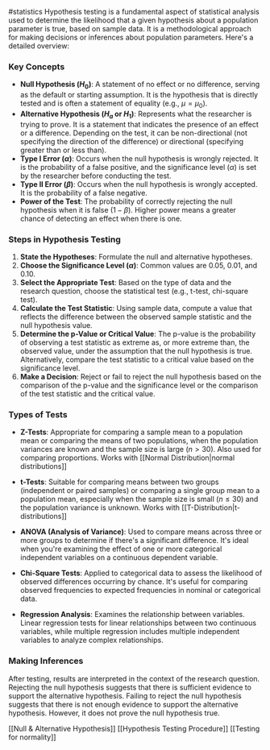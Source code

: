 #statistics 
Hypothesis testing is a fundamental aspect of statistical analysis used to determine the likelihood that a given hypothesis about a population parameter is true, based on sample data. It is a methodological approach for making decisions or inferences about population parameters. Here's a detailed overview:

### Key Concepts

- **Null Hypothesis ($H_0$)**: A statement of no effect or no difference, serving as the default or starting assumption. It is the hypothesis that is directly tested and is often a statement of equality (e.g., $\mu = \mu_0$).
- **Alternative Hypothesis ($H_a$ or $H_1$)**: Represents what the researcher is trying to prove. It is a statement that indicates the presence of an effect or a difference. Depending on the test, it can be non-directional (not specifying the direction of the difference) or directional (specifying greater than or less than).
- **Type I Error ($\alpha$)**: Occurs when the null hypothesis is wrongly rejected. It is the probability of a false positive, and the significance level ($\alpha$) is set by the researcher before conducting the test.
- **Type II Error ($\beta$)**: Occurs when the null hypothesis is wrongly accepted. It is the probability of a false negative.
- **Power of the Test**: The probability of correctly rejecting the null hypothesis when it is false ($1 - \beta$). Higher power means a greater chance of detecting an effect when there is one.

### Steps in Hypothesis Testing

1. **State the Hypotheses**: Formulate the null and alternative hypotheses.
2. **Choose the Significance Level ($\alpha$)**: Common values are 0.05, 0.01, and 0.10.
3. **Select the Appropriate Test**: Based on the type of data and the research question, choose the statistical test (e.g., t-test, chi-square test).
4. **Calculate the Test Statistic**: Using sample data, compute a value that reflects the difference between the observed sample statistic and the null hypothesis value.
5. **Determine the p-Value or Critical Value**: The p-value is the probability of observing a test statistic as extreme as, or more extreme than, the observed value, under the assumption that the null hypothesis is true. Alternatively, compare the test statistic to a critical value based on the significance level.
6. **Make a Decision**: Reject or fail to reject the null hypothesis based on the comparison of the p-value and the significance level or the comparison of the test statistic and the critical value.

### Types of Tests

- **Z-Tests**: Appropriate for comparing a sample mean to a population mean or comparing the means of two populations, when the population variances are known and the sample size is large ($n > 30$). Also used for comparing proportions. Works with [[Normal Distribution|normal distributions]]

- **t-Tests**: Suitable for comparing means between two groups (independent or paired samples) or comparing a single group mean to a population mean, especially when the sample size is small ($n \leq 30$) and the population variance is unknown. Works with [[T-Distribution|t-distributions]]

- **ANOVA (Analysis of Variance)**: Used to compare means across three or more groups to determine if there's a significant difference. It's ideal when you're examining the effect of one or more categorical independent variables on a continuous dependent variable.

- **Chi-Square Tests**: Applied to categorical data to assess the likelihood of observed differences occurring by chance. It's useful for comparing observed frequencies to expected frequencies in nominal or categorical data.

- **Regression Analysis**: Examines the relationship between variables. Linear regression tests for linear relationships between two continuous variables, while multiple regression includes multiple independent variables to analyze complex relationships.


### Making Inferences

After testing, results are interpreted in the context of the research question. Rejecting the null hypothesis suggests that there is sufficient evidence to support the alternative hypothesis. Failing to reject the null hypothesis suggests that there is not enough evidence to support the alternative hypothesis. However, it does not prove the null hypothesis true.






[[Null & Alternative Hypothesis]]
[[Hypothesis Testing Procedure]]
[[Testing for normality]]
